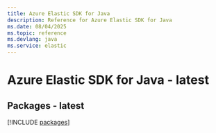```yaml
---
title: Azure Elastic SDK for Java
description: Reference for Azure Elastic SDK for Java
ms.date: 08/04/2025
ms.topic: reference
ms.devlang: java
ms.service: elastic
---
```

# Azure Elastic SDK for Java - latest
## Packages - latest
[!INCLUDE [packages](elastic-index.md)]